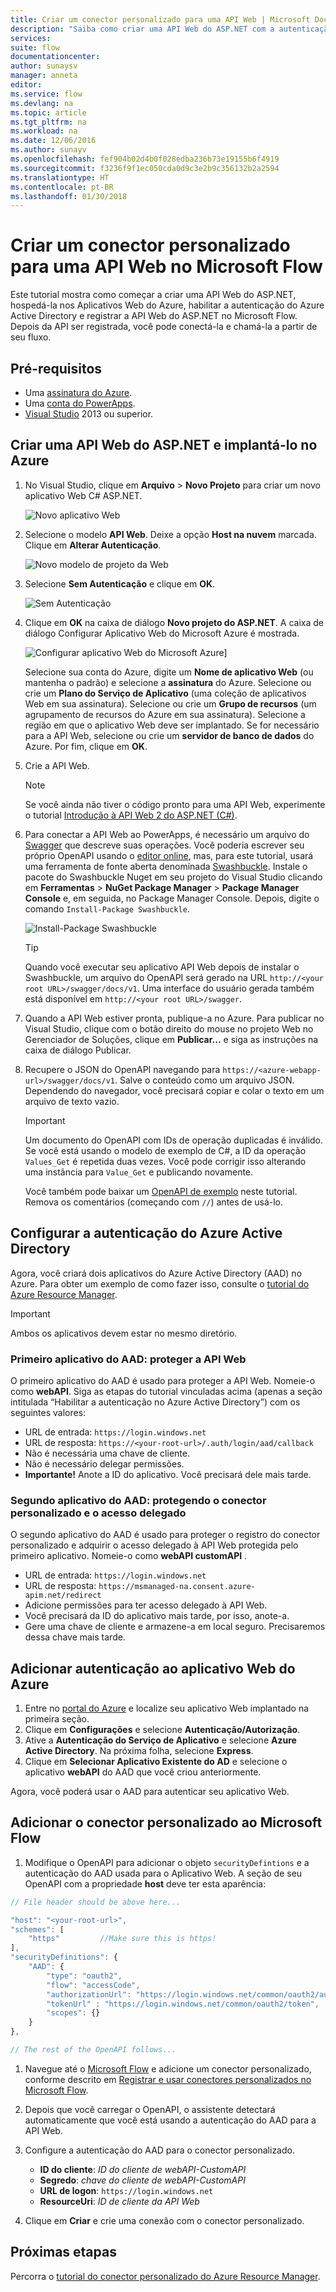 ```yaml
---
title: Criar um conector personalizado para uma API Web | Microsoft Docs
description: "Saiba como criar uma API Web do ASP.NET com a autenticação do Azure Active Directory no Microsoft Flow."
services: 
suite: flow
documentationcenter: 
author: sunaysv
manager: anneta
editor: 
ms.service: flow
ms.devlang: na
ms.topic: article
ms.tgt_pltfrm: na
ms.workload: na
ms.date: 12/06/2016
ms.author: sunayv
ms.openlocfilehash: fef904b02d4b0f028edba236b73e19155b6f4919
ms.sourcegitcommit: f3236f9f1ec050cda0d9c3e2b9c356132b2a2594
ms.translationtype: HT
ms.contentlocale: pt-BR
ms.lasthandoff: 01/30/2018
---
```

# <a name="build-a-custom-connector-for-a-web-api-in-microsoft-flow"></a>Criar um conector personalizado para uma API Web no Microsoft Flow
Este tutorial mostra como começar a criar uma API Web do ASP.NET, hospedá-la nos Aplicativos Web do Azure, habilitar a autenticação do Azure Active Directory e registrar a API Web do ASP.NET no Microsoft Flow. Depois da API ser registrada, você pode conectá-la e chamá-la a partir de seu fluxo. 

## <a name="prerequisites"></a>Pré-requisitos
* Uma [assinatura do Azure](https://azure.microsoft.com/free/).
* Uma [conta do PowerApps](https://powerapps.microsoft.com).
* [Visual Studio](https://www.visualstudio.com/vs/) 2013 ou superior.

## <a name="create-an-aspnet-web-api-and-deploy-it-to-azure"></a>Criar uma API Web do ASP.NET e implantá-lo no Azure
1. No Visual Studio, clique em **Arquivo** > **Novo Projeto** para criar um novo aplicativo Web C# ASP.NET.
   
    ![Novo aplicativo Web](./media/customapi-web-api-tutorial/newwebapp.png)
2. Selecione o modelo **API Web**.  Deixe a opção **Host na nuvem** marcada.  Clique em **Alterar Autenticação**.
   
    ![Novo modelo de projeto da Web](./media/customapi-web-api-tutorial/new-web-api.png)
3. Selecione **Sem Autenticação** e clique em **OK**.
   
    ![Sem Autenticação](./media/customapi-web-api-tutorial/noauth.png)
4. Clique em **OK** na caixa de diálogo **Novo projeto do ASP.NET**.  A caixa de diálogo Configurar Aplicativo Web do Microsoft Azure é mostrada.
   
    ![Configurar aplicativo Web do Microsoft Azure](./media/customapi-web-api-tutorial/azure-publishing.png)]
   
    Selecione sua conta do Azure, digite um **Nome de aplicativo Web** (ou mantenha o padrão) e selecione a **assinatura** do Azure.  Selecione ou crie um **Plano do Serviço de Aplicativo** (uma coleção de aplicativos Web em sua assinatura).  Selecione ou crie um **Grupo de recursos** (um agrupamento de recursos do Azure em sua assinatura).  Selecione a região em que o aplicativo Web deve ser implantado.  Se for necessário para a API Web, selecione ou crie um **servidor de banco de dados** do Azure.  Por fim, clique em **OK**.
5. Crie a API Web.
   
   > [!NOTE]
   > Se você ainda não tiver o código pronto para uma API Web, experimente o tutorial [Introdução à API Web 2 do ASP.NET (C#)](https://www.asp.net/web-api/overview/getting-started-with-aspnet-web-api/tutorial-your-first-web-api).
   > 
   > 
6. Para conectar a API Web ao PowerApps, é necessário um arquivo do [Swagger](http://swagger.io/) que descreve suas operações.  Você poderia escrever seu próprio OpenAPI usando o [editor online](http://editor.swagger.io/), mas, para este tutorial, usará uma ferramenta de fonte aberta denominada [Swashbuckle](https://github.com/domaindrivendev/Swashbuckle/blob/master/README.md).  Instale o pacote do Swashbuckle Nuget em seu projeto do Visual Studio clicando em **Ferramentas** > **NuGet Package Manager** > **Package Manager Console** e, em seguida, no Package Manager Console. Depois, digite o comando `Install-Package Swashbuckle`.
   
    ![Install-Package Swashbuckle](./media/customapi-web-api-tutorial/swashbuckle-console.png)
   
   > [!TIP]
   > Quando você executar seu aplicativo API Web depois de instalar o Swashbuckle, um arquivo do OpenAPI será gerado na URL `http://<your root URL>/swagger/docs/v1`.  Uma interface do usuário gerada também está disponível em `http://<your root URL>/swagger`.
   > 
   > 
7. Quando a API Web estiver pronta, publique-a no Azure. Para publicar no Visual Studio, clique com o botão direito do mouse no projeto Web no Gerenciador de Soluções, clique em **Publicar...** e siga as instruções na caixa de diálogo Publicar.
8. Recupere o JSON do OpenAPI navegando para `https://<azure-webapp-url>/swagger/docs/v1`.  Salve o conteúdo como um arquivo JSON.  Dependendo do navegador, você precisará copiar e colar o texto em um arquivo de texto vazio.   
   
   > [!IMPORTANT]
   > Um documento do OpenAPI com IDs de operação duplicadas é inválido. Se você está usando o modelo de exemplo de C#, a ID da operação `Values_Get` é repetida duas vezes. Você pode corrigir isso alterando uma instância para `Value_Get` e publicando novamente.
   > 
   > Você também pode baixar um [OpenAPI de exemplo](https://pwrappssamples.blob.core.windows.net/samples/webAPI.json) neste tutorial. Remova os comentários (começando com `//`) antes de usá-lo.
   > 
   > 

## <a name="set-up-azure-active-directory-authentication"></a>Configurar a autenticação do Azure Active Directory
Agora, você criará dois aplicativos do Azure Active Directory (AAD) no Azure.  Para obter um exemplo de como fazer isso, consulte o [tutorial do Azure Resource Manager](customapi-azure-resource-manager-tutorial.md#enable-authentication-in-azure-active-directory).

> [!IMPORTANT]
> Ambos os aplicativos devem estar no mesmo diretório.
> 
> 

### <a name="first-aad-application-securing-the-web-api"></a>Primeiro aplicativo do AAD: proteger a API Web
O primeiro aplicativo do AAD é usado para proteger a API Web. Nomeie-o como **webAPI**.  Siga as etapas do tutorial vinculadas acima (apenas a seção intitulada “Habilitar a autenticação no Azure Active Directory”) com os seguintes valores:

* URL de entrada: `https://login.windows.net`
* URL de resposta: `https://<your-root-url>/.auth/login/aad/callback`
* Não é necessária uma chave de cliente.
* Não é necessário delegar permissões.
* **Importante!** Anote a ID do aplicativo.  Você precisará dele mais tarde.

### <a name="second-aad-application-securing-the-custom-connector-and-delegated-access"></a>Segundo aplicativo do AAD: protegendo o conector personalizado e o acesso delegado
O segundo aplicativo do AAD é usado para proteger o registro do conector personalizado e adquirir o acesso delegado à API Web protegida pelo primeiro aplicativo. Nomeie-o como **webAPI customAPI** .

* URL de entrada: `https://login.windows.net`
* URL de resposta: `https://msmanaged-na.consent.azure-apim.net/redirect`
* Adicione permissões para ter acesso delegado à API Web.
* Você precisará da ID do aplicativo mais tarde, por isso, anote-a.
* Gere uma chave de cliente e armazene-a em local seguro. Precisaremos dessa chave mais tarde.

## <a name="add-authentication-to-your-azure-web-app"></a>Adicionar autenticação ao aplicativo Web do Azure
1. Entre no [portal do Azure](https://portal.azure.com) e localize seu aplicativo Web implantado na primeira seção.
2. Clique em **Configurações** e selecione **Autenticação/Autorização**.
3. Ative a **Autenticação do Serviço de Aplicativo** e selecione **Azure Active Directory**.  Na próxima folha, selecione **Express**.  
4. Clique em **Selecionar Aplicativo Existente do AD** e selecione o aplicativo **webAPI** do AAD que você criou anteriormente.

Agora, você poderá usar o AAD para autenticar seu aplicativo Web.

## <a name="add-the-custom-connector-to-microsoft-flow"></a>Adicionar o conector personalizado ao Microsoft Flow
1. Modifique o OpenAPI para adicionar o objeto `securityDefintions` e a autenticação do AAD usada para o Aplicativo Web. A seção de seu OpenAPI com a propriedade **host** deve ter esta aparência:

```javascript
// File header should be above here...

"host": "<your-root-url>",
"schemes": [
    "https"         //Make sure this is https!
],
"securityDefinitions": {
    "AAD": {
        "type": "oauth2",
        "flow": "accessCode",
        "authorizationUrl": "https://login.windows.net/common/oauth2/authorize",
        "tokenUrl" : "https://login.windows.net/common/oauth2/token",
        "scopes": {}
    }
},

// The rest of the OpenAPI follows...
```

1. Navegue até o [Microsoft Flow](https://flow.powerapps.com) e adicione um conector personalizado, conforme descrito em [Registrar e usar conectores personalizados no Microsoft Flow](register-custom-api.md).
2. Depois que você carregar o OpenAPI, o assistente detectará automaticamente que você está usando a autenticação do AAD para a API Web.
3. Configure a autenticação do AAD para o conector personalizado.  
   
   * **ID do cliente**: *ID do cliente de webAPI-CustomAPI*
   * **Segredo**: *chave do cliente de webAPI-CustomAPI*
   * **URL de logon**: `https://login.windows.net`
   * **ResourceUri**: *ID de cliente da API Web*
4. Clique em **Criar** e crie uma conexão com o conector personalizado.

## <a name="next-steps"></a>Próximas etapas
Percorra o [tutorial do conector personalizado do Azure Resource Manager](customapi-azure-resource-manager-tutorial.md).

